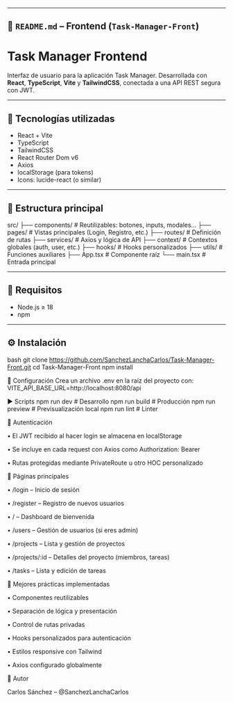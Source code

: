 
---

## 📄 `README.md` – Frontend (`Task-Manager-Front`)

# Task Manager Frontend

Interfaz de usuario para la aplicación Task Manager. Desarrollada con **React**, **TypeScript**, **Vite** y **TailwindCSS**, conectada a una API REST segura con JWT.

---

## 🚀 Tecnologías utilizadas

- React + Vite
- TypeScript
- TailwindCSS
- React Router Dom v6
- Axios
- localStorage (para tokens)
- Icons: lucide-react (o similar)

---

## 📁 Estructura principal

src/
├── components/ # Reutilizables: botones, inputs, modales...
├── pages/ # Vistas principales (Login, Registro, etc.)
├── routes/ # Definición de rutas
├── services/ # Axios y lógica de API
├── context/ # Contextos globales (auth, user, etc.)
├── hooks/ # Hooks personalizados
├── utils/ # Funciones auxiliares
├── App.tsx # Componente raíz
└── main.tsx # Entrada principal

---

## 🧪 Requisitos

- Node.js ≥ 18
- npm 

---

## ⚙️ Instalación

bash
git clone https://github.com/SanchezLanchaCarlos/Task-Manager-Front.git
cd Task-Manager-Front
npm install

🧬 Configuración
Crea un archivo .env en la raíz del proyecto con:
VITE_API_BASE_URL=http://localhost:8080/api

▶️ Scripts
npm run dev       # Desarrollo
npm run build     # Producción
npm run preview   # Previsualización local
npm run lint      # Linter

🔐 Autenticación

• El JWT recibido al hacer login se almacena en localStorage

• Se incluye en cada request con Axios como Authorization: Bearer <token>

• Rutas protegidas mediante PrivateRoute u otro HOC personalizado

🧭 Páginas principales

• /login – Inicio de sesión

• /register – Registro de nuevos usuarios

• / – Dashboard de bienvenida

• /users – Gestión de usuarios (si eres admin)

• /projects – Lista y gestión de proyectos

• /projects/:id – Detalles del proyecto (miembros, tareas)

• /tasks – Lista y edición de tareas

🧰 Mejores prácticas implementadas

• Componentes reutilizables

• Separación de lógica y presentación

• Control de rutas privadas

• Hooks personalizados para autenticación

• Estilos responsive con Tailwind

• Axios configurado globalmente

🧑 Autor

Carlos Sánchez – @SanchezLanchaCarlos
